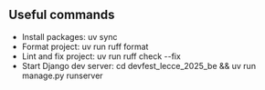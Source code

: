 ## Useful commands

- Install packages: uv sync
- Format project: uv run ruff format
- Lint and fix project: uv run ruff check --fix
- Start Django dev server: cd devfest_lecce_2025_be && uv run manage.py runserver
